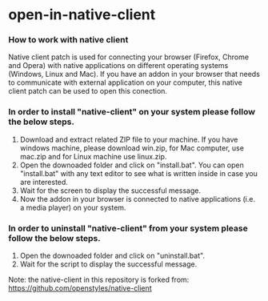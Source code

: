 # open-in-native-client

### How to work with native client

Native client patch is used for connecting your browser (Firefox, Chrome and Opera) with native applications on different operating systems (Windows, Linux and Mac). If you have an addon in your browser that needs to communicate with external application on your computer, this native client patch can be used to open this conection. 

### In order to install "native-client" on your system please follow the below steps.

1. Download and extract related ZIP file to your machine. If you have windows machine, please download win.zip, for Mac computer, use mac.zip and for Linux machine use linux.zip.
2. Open the downoaded folder and click on "install.bat". You can open "install.bat" with any text editor to see what is written inside in case you are interested.
3. Wait for the screen to display the successful message.
4. Now the addon in your browser is connected to native applications (i.e. a media player) on your system.

### In order to uninstall "native-client" from your system please follow the below steps.

1. Open the downoaded folder and click on "uninstall.bat".
2. Wait for the script to display the successful message.

Note: the native-client in this repository is forked from: https://github.com/openstyles/native-client
